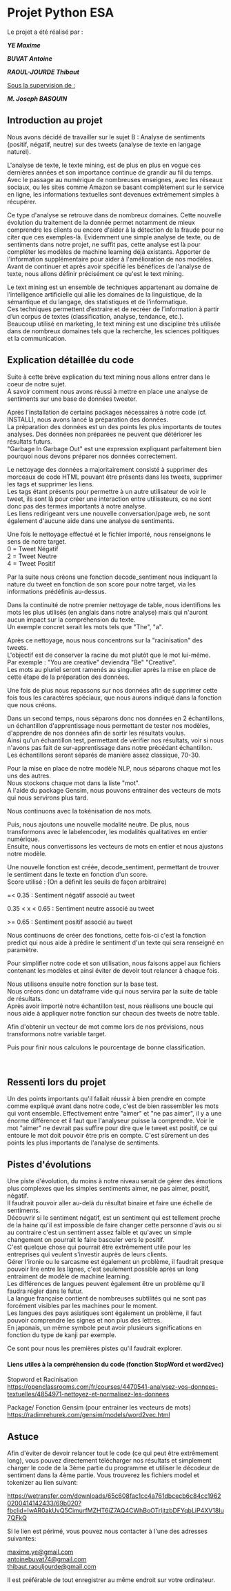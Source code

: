 # Projet Python ESA

<p></p>
Le projet a été réalisé par :
<p></p>
<i> <b> YE Maxime</i> </b>
<p></p>
<i><b>BUVAT Antoine</i></b>
<p></p>
<i><b>RAOUL-JOURDE Thibaut</i></b>
<p></p>
<p></p>
<u>Sous la supervision de :</u>
<p></p>
<i><b>M. Joseph BASQUIN</i></b>

## Introduction au projet 

Nous avons décidé de travailler sur le sujet B : Analyse de sentiments (positif, négatif, neutre) sur des tweets (analyse de texte en langage naturel). 
<p></p>
L'analyse de texte, le texte mining, est de plus en plus en vogue ces dernières années et son importance continue de grandir au fil du temps.
Avec le passage au numérique de nombreuses enseignes, avec les réseaux sociaux, ou les sites comme Amazon se basant complètement sur le service en ligne, les informations textuelles sont devenues extrêmement simples à récupérer.
<P></p>
Ce type d'analyse se retrouve dans de nombreux domaines.  
Cette nouvelle évolution du traitement de la donnée permet notamment de mieux comprendre les clients ou encore d'aider à la détection de la fraude pour ne citer que ces exemples-là.  
Evidemment une simple analyse de texte, ou de sentiments dans notre projet, ne suffit pas, cette analyse est là pour compléter les modèles de machine learning déjà existants.  
Apporter de l'information supplémentaire pour aider à l'amélioration de nos modèles.  
Avant de continuer et après avoir spécifié les bénéfices de l'analyse de texte, nous allons définir précisément ce qu'est le text mining.

<p></p>

Le text mining est un ensemble de techniques appartenant au domaine de l’intelligence artificielle qui allie les domaines de la linguistique, de la sémantique et du langage, des statistiques et de l’informatique.  
Ces techniques permettent d’extraire et de recréer de l’information à partir d’un corpus de textes (classification, analyse, tendance, etc.).  
Beaucoup utilisé en marketing, le text mining est une discipline très utilisée dans de nombreux domaines tels que la recherche, les sciences politiques et la communication.  

<p></p>

## Explication détaillée du code

<P></p>

Suite à cette brève explication du text mining nous allons entrer dans le coeur de notre sujet.  
À savoir comment nous avons réussi à mettre en place une analyse de sentiments sur une base de données tweeter.

<p></p>

Après l'installation de certains packages nécessaires à notre code (cf. INSTALL), nous avons lancé la préparation des données.  
La préparation des données est un des points les plus importants de toutes analyses. Des données non préparées ne peuvent que détériorer les résultats futurs.  
"Garbage In Garbage Out" est une expression expliquant parfaitement bien pourquoi nous devons préparer nos données correctement.  

<p></p>

Le nettoyage des données a majoritairement consisté à supprimer des morceaux de code HTML pouvant être présents dans les tweets, supprimer les tags et supprimer les liens.  
Les tags étant présents pour permettre à un autre utilisateur de voir le tweet, ils sont là pour créer une interaction entre utilisateurs, ce ne sont donc pas des termes importants à notre analyse.  
Les liens redirigeant vers une nouvelle conversation/page web, ne sont également d'aucune aide dans une analyse de sentiments.  

<p></p>

Une fois le nettoyage effectué et le fichier importé, nous renseignons le sens de notre target.  
0 = Tweet Négatif  
2 = Tweet Neutre  
4 = Tweet Positif  

<P></p>

Par la suite nous créons une fonction decode_sentiment nous indiquant la nature du tweet en fonction de son score pour notre target, via les informations prédéfinis au-dessus.  

<p></p>

Dans la continuité de notre premier nettoyage de table, nous identifions les mots les plus utilisés (en anglais dans notre analyse) mais qui n'auront aucun impact sur la compréhension du texte.  
Un exemple concret serait les mots tels que "The", "a".

</p>

Après ce nettoyage, nous nous concentrons sur la "racinisation" des tweets.  
L'objectif est de conserver la racine du mot plutôt que le mot lui-même.  
Par exemple : "You are creative" deviendra "Be" "Creative".  
Les mots au pluriel seront ramenés au singulier après la mise en place de cette étape de la préparation des données.  

<p></p>

Une fois de plus nous repassons sur nos données afin de supprimer cette fois tous les caractères spéciaux, que nous aurons indiqué dans la fonction que nous créons.  
<p></p>

Dans un second temps, nous séparons donc nos données en 2 échantillons, un échantillon d'apprentissage nous permettant de tester nos modèles, d'apprendre de nos données afin de sortir les résultats voulus.  
Ainsi qu'un échantillon test, permettant de vérifier nos résultats, voir si nous n'avons pas fait de sur-apprentissage dans notre précédant échantillon.  
Les échantillons seront séparés de manière assez classique, 70-30.  

<p></p>

Pour la mise en place de notre modèle NLP, nous séparons chaque mot les uns des autres.  
Nous stockons chaque mot dans la liste "mot".  
A l'aide du package Gensim, nous pouvons entrainer des vecteurs de mots qui nous servirons plus tard.  

<p></p>

Nous continuons avec la tokénisation de nos mots.  

Puis, nous ajoutons une nouvelle modalité neutre. De plus, nous transformons avec le labelencoder, les modalités qualitatives en entier numérique.  
Ensuite, nous convertissons les vecteurs de mots en entier et nous ajustons notre modèle.  

<P></p>

Une nouvelle fonction est créée, decode_sentiment, permettant de trouver le sentiment dans le texte en fonction d'un score.  
Score utilisé : (On a définit les seuils de façon arbitraire)  
<p></p>
 =< 0.35 : Sentiment négatif associé au tweet  
 <p></p>
 0.35 < x < 0.65 : Sentiment neutre associé au tweet  
 <P></p>
 >= 0.65 : Sentiment positif associé au tweet  

<p></p>

Nous continuons de créer des fonctions, cette fois-ci c'est la fonction predict qui nous aide à prédire le sentiment d'un texte qui sera renseigné en paramètre.  

<p></p>

Pour simplifier notre code et son utilisation, nous faisons appel aux fichiers contenant les modèles et ainsi éviter de devoir tout relancer à chaque fois.  

<p></p>

Nous utilisons ensuite notre fonction sur la base test.  
Nous créons donc un dataframe vide qui nous servira par la suite de table de résultats.  
Après avoir importé notre échantillon test, nous réalisons une boucle qui nous aide à appliquer notre fonction sur chacun des tweets de notre table.  

<p></p>

Afin d'obtenir un vecteur de mot comme lors de nos prévisions, nous transformons notre variable target.  

<p></p>

Puis pour finir nous calculons le pourcentage de bonne classification.
<p></p>
&nbsp;

## Ressenti lors du projet

Un des points importants qu'il fallait réussir à bien prendre en compte comme expliqué avant dans notre code, c'est de bien rassembler les mots qui vont ensemble.
Effectivement entre "aimer" et "ne pas aimer", il y a une énorme différence et il faut que l'analyseur puisse la comprendre.
Voir le mot "aimer" ne devrait pas suffire pour dire que le tweet est positif, ce qui entoure le mot doit pouvoir être pris en compte.
C'est sûrement un des points les plus importants de l'analyse de sentiments.

<p></p>

## Pistes d'évolutions

Une piste d'évolution, du moins à notre niveau serait de gérer des émotions plus complexes que les simples sentiments aimer, ne pas aimer, positif, négatif.  
Il faudrait pouvoir aller au-delà du résultat binaire et faire une échelle de sentiments.  
Découvrir si le sentiment négatif, est un sentiment qui est tellement proche de la haine qu'il est impossible de faire changer cette personne d'avis ou si au contraire c'est un sentiment assez faible et qu'avec un simple changement on pourrait le faire basculer vers le positif.  
C'est quelque chose qui pourrait être extrêmement utile pour les entreprises qui veulent s'investir auprès de leurs clients.   
Gérer l'ironie ou le sarcasme est également un problème, il faudrait presque pouvoir lire entre les lignes, c'est seulement possible après un long entraiment de modèle de machine learning.  
Les différences de langues peuvent également être un problème qu'il faudra régler dans le futur.  
La langue française contient de nombreuses subtilités qui ne sont pas forcément visibles par les machines pour le moment.  
Les langues des pays asiatiques sont également un problème, il faut pouvoir comprendre les signes et non plus des lettres.  
En japonais, un même symbole peut avoir plusieurs significations en fonction du type de kanji par exemple.  

<p></p>

Ce sont pour nous les premières pistes qu'il faudrait explorer.

<p></p>


#### Liens utiles à la compréhension du code (fonction StopWord et word2vec)

Stopword et Racinisation  
https://openclassrooms.com/fr/courses/4470541-analysez-vos-donnees-textuelles/4854971-nettoyez-et-normalisez-les-donnees

<p></p>

Package/ Fonction Gensim (pour entrainer les vecteurs de mots)  
https://radimrehurek.com/gensim/models/word2vec.html



## Astuce 

Afin d'éviter de devoir relancer tout le code (ce qui peut être extrêmement long), vous pouvez directement télécharger nos résultats et simplement charger le code de la 3ème partie du programme et utiliser le décodeur de sentiment dans la 4ème partie. 
Vous trouverez les fichiers model et tokenizer au lien suivant: 

https://wetransfer.com/downloads/65c608fac1cc4a761dbcecb6c84cc19620200414142433/69b020?fbclid=IwAR0akUvQ5CimurfMZHT6iZ7AQ4CWhBoOTrljtzbDFYqbLiP4XV18Iu7QFkQ

Si le lien est périmé, vous pouvez nous contacter à l'une des adresses suivantes:

maxime.ye@gmail.com  
antoinebuvat74@gmail.com  
thibaut.raouljourde@gmail.com  

Il est préférable de tout enregistrer au même endroit sur votre ordinateur.



